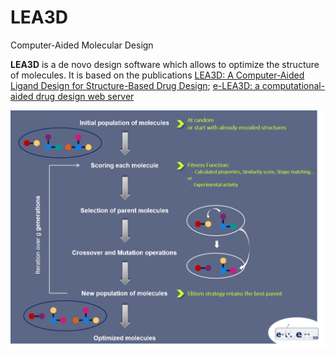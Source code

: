 # LEA3D
Computer-Aided Molecular Design

**LEA3D** is a de novo design software which allows to optimize the structure of molecules. It is based on the publications [LEA3D: A Computer-Aided Ligand Design for Structure-Based Drug Design](https://pubs.acs.org/doi/10.1021/jm0492296);  [e-LEA3D: a computational-aided drug design web server](https://pubs.acs.org/doi/10.1021/jm0492296)

![example](/images/LEA3D.png)

